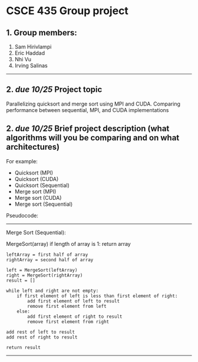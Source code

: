 # CSCE 435 Group project

## 1. Group members:
1. Sam Hirivlampi
2. Eric Haddad
3. Nhi Vu
4. Irving Salinas

---

## 2. _due 10/25_ Project topic

Parallelizing quicksort and merge sort using MPI and CUDA. Comparing performance between sequential, MPI, and CUDA implementations

## 2. _due 10/25_ Brief project description (what algorithms will you be comparing and on what architectures)

For example:
- Quicksort (MPI)
- Quicksort (CUDA)
- Quicksort (Sequential)
- Merge sort (MPI)
- Merge sort (CUDA)
- Merge sort (Sequential)

Pseudocode:

---
Merge Sort (Sequential):

MergeSort(array)
    if length of array is 1:
        return array
    
    leftArray = first half of array
    rightArray = second half of array

    left = MergeSort(leftArray)
    right = MergeSort(rightArray)
    result = []

    while left and right are not empty:
        if first element of left is less than first element of right:
            add first element of left to result
            remove first element from left
        else:
            add first element of right to result
            remove first element from right

    add rest of left to result
    add rest of right to result

    return result
---
